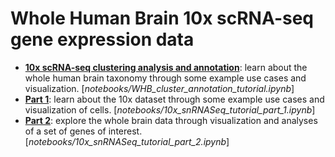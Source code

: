 # Whole Human Brain 10x scRNA-seq gene expression data

* [**10x scRNA-seq clustering analysis and annotation**](../notebooks/WHB_cluster_annotation_tutorial.ipynb):
  learn about the whole human brain taxonomy through some example use cases and
  visualization.
[*notebooks/WHB_cluster_annotation_tutorial.ipynb*]
* [**Part 1**](../notebooks/WHB-10x_snRNASeq_tutorial_part_1.ipynb): learn about the 10x dataset through some example use cases
  and visualization of cells.
[*notebooks/10x_snRNASeq_tutorial_part_1.ipynb*]
* [**Part 2**](../notebooks/WHB-10x_snRNASeq_tutorial_part_2.ipynb): explore
  the whole brain data through visualization and analyses of a set of genes of
  interest.
[*notebooks/10x_snRNASeq_tutorial_part_2.ipynb*]